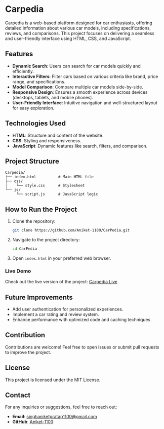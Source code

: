 # Carpedia

Carpedia is a web-based platform designed for car enthusiasts, offering detailed information about various car models, including specifications, reviews, and comparisons. This project focuses on delivering a seamless and user-friendly interface using HTML, CSS, and JavaScript.

## Features

- **Dynamic Search**: Users can search for car models quickly and efficiently.
- **Interactive Filters**: Filter cars based on various criteria like brand, price range, and specifications.
- **Model Comparison**: Compare multiple car models side-by-side.
- **Responsive Design**: Ensures a smooth experience across devices (desktops, tablets, and mobile phones).
- **User-Friendly Interface**: Intuitive navigation and well-structured layout for easy exploration.

## Technologies Used

- **HTML**: Structure and content of the website.
- **CSS**: Styling and responsiveness.
- **JavaScript**: Dynamic features like search, filters, and comparison.

## Project Structure

```
Carpedia/
├── index.html          # Main HTML file
├── css/
│    └── style.css      # Stylesheet
└── js/
     └── script.js      # JavaScript logic
```

## How to Run the Project

1. Clone the repository:
   ```bash
   git clone https://github.com/Aniket-1100/CarPedia.git
   ```
2. Navigate to the project directory:
   ```bash
   cd CarPedia
   ```
3. Open `index.html` in your preferred web browser.

### Live Demo

Check out the live version of the project: [Carpedia Live](https://aniket-1100.github.io/CarPedia/)

## Future Improvements

- Add user authentication for personalized experiences.
- Implement a car rating and review system.
- Enhance performance with optimized code and caching techniques.

## Contribution

Contributions are welcome! Feel free to open issues or submit pull requests to improve the project.

## License

This project is licensed under the MIT License.

## Contact

For any inquiries or suggestions, feel free to reach out:

- **Email**: singhaniketpratap1100@gmail.com
- **GitHub**: [Aniket-1100](https://github.com/Aniket-1100)

